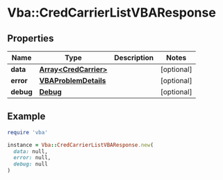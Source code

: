 # Vba::CredCarrierListVBAResponse

## Properties

| Name | Type | Description | Notes |
| ---- | ---- | ----------- | ----- |
| **data** | [**Array&lt;CredCarrier&gt;**](CredCarrier.md) |  | [optional] |
| **error** | [**VBAProblemDetails**](VBAProblemDetails.md) |  | [optional] |
| **debug** | [**Debug**](Debug.md) |  | [optional] |

## Example

```ruby
require 'vba'

instance = Vba::CredCarrierListVBAResponse.new(
  data: null,
  error: null,
  debug: null
)
```

